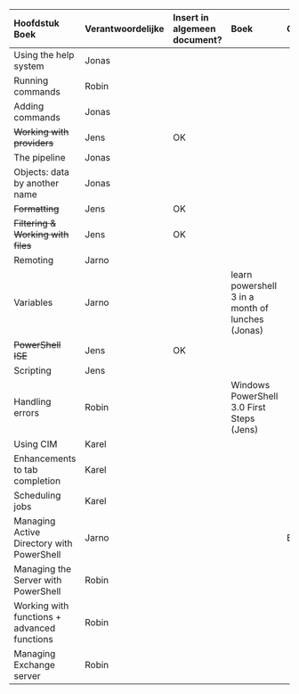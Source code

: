
| Hoofdstuk Boek  | Verantwoordelijke | Insert in algemeen document? | Boek | Opmerkingen |
| :---     | :---  | :---      | :---| :---|
| Using the help system |  Jonas   |           | | |
| Running commands  |  Robin    |           |  ||
| Adding commands  |    Jonas  |           |  ||
| <s>Working with providers</s> |   Jens   |     OK      |  ||
| The pipeline   |  Jonas    |           |  ||
| Objects: data by another name  |   Jonas   |           |  ||
| <s>Formatting </s> |    Jens  |    OK       |  ||
| <s>Filtering & Working with files</s>  |   Jens   |      OK     |  ||
| Remoting |    Jarno  |           ||
| Variables  |  Jarno   |           | learn powershell 3 in a month of lunches (Jonas) ||
| <s>PowerShell ISE</s>  |   Jens   |      OK     |  ||
| Scripting  |  Jens    |           |  ||
| Handling errors  |   Robin   |           | Windows PowerShell 3.0 First Steps (Jens) ||
| Using CIM  |  Karel    |           |  ||
| Enhancements to tab completion  |  Karel    |           |  ||
| Scheduling jobs  |    Karel  |           |  ||
| Managing Active Directory with PowerShell  |   Jarno   |           || BELANGRIJK!! |
| Managing the Server with PowerShell  |   Robin   |           |  ||
| Working with functions + advanced functions   |   Robin   |           |  ||
| Managing Exchange server   |  Robin    |           |  ||
